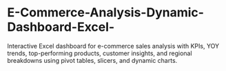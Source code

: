 # E-Commerce-Analysis-Dynamic-Dashboard-Excel-
Interactive Excel dashboard for e-commerce sales analysis with KPIs, YOY trends, top-performing products, customer insights, and regional breakdowns using pivot tables, slicers, and dynamic charts.
